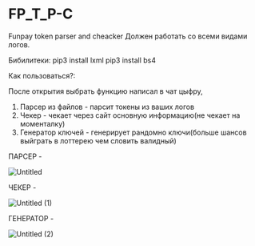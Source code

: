 # FP_T_P-C
Funpay token parser and cheacker
Должен работать со всеми видами логов.

Бибилитеки: 
pip3 install lxml
pip3 install bs4

Как пользоваться?:

После открытия выбрать функцию написал в чат цыфру,

1. Парсер из файлов - парсит токены из ваших логов
2. Чекер - чекает через сайт основную информацию(не чекает на моменталку)
3. Генератор ключей - генерирует рандомно ключи(больше шансов выйграть в лоттерею чем словить валидный)


ПАРСЕР - 


![Untitled](https://user-images.githubusercontent.com/70991773/181905571-995f92e0-7207-4425-8dc7-0d6fbf262306.gif)

ЧЕКЕР -

![Untitled (1)](https://user-images.githubusercontent.com/70991773/181906305-03597626-ad75-4227-ac48-7df47242c923.gif)

ГЕНЕРАТОР -

![Untitled (2)](https://user-images.githubusercontent.com/70991773/181906630-e78e003a-7bf0-4d7c-b41a-ea915dd56819.gif)
